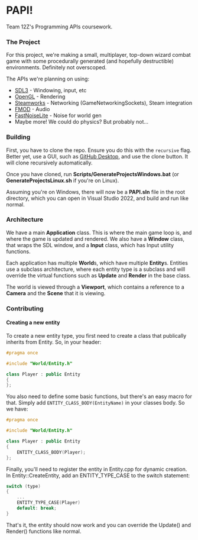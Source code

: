 # PAPI!
Team 12Z's Programming APIs coursework.

### The Project
For this project, we're making a small, multiplayer, top-down wizard combat game with some procedurally generated (and hopefully destructible) environments. Definitely not overscoped.

The APIs we're planning on using:
- [SDL3](https://github.com/libsdl-org/SDL) - Windowing, input, etc
- [OpenGL](https://en.wikipedia.org/wiki/OpenGL) - Rendering
- [Steamworks](https://partner.steamgames.com/doc/sdk) - Networking (GameNetworkingSockets), Steam integration
- [FMOD](https://www.fmod.com/) - Audio
- [FastNoiseLite](https://github.com/Auburn/FastNoiseLite) - Noise for world gen
- Maybe more! We could do physics? But probably not...

### Building
First, you have to clone the repo. Ensure you do this with the ``recursive`` flag. Better yet, use a GUI, such as [GitHub Desktop](https://desktop.github.com/download/), and use the clone button. It will clone recursively automatically.

Once you have cloned, run **Scripts/GenerateProjectsWindows.bat** (or **GenerateProjectsLinux.sh** if you're on Linux).

Assuming you're on Windows, there will now be a **PAPI.sln** file in the root directory, which you can open in Visual Studio 2022, and build and run like normal.

### Architecture

We have a main **Application** class. This is where the main game loop is, and where the game is updated and rendered.
We also have a **Window** class, that wraps the SDL window, and a **Input** class, which has Input utility functions.

Each application has multiple **World**s, which have multiple **Entity**s. Entities use a subclass architecture, where 
each entity type is a subclass and will override the virtual functions such as **Update** and **Render** in the base class.

The world is viewed through a **Viewport**, which contains a reference to a **Camera** and the **Scene** that it is viewing.

### Contributing

#### Creating a new entity
To create a new entity type, you first need to create a class that publically inherits from Entity. So, in your header:
```c++
#pragma once

#include "World/Entity.h"

class Player : public Entity
{
};
```

You also need to define some basic functions, but there's an easy macro for that. Simply add ``ENTITY_CLASS_BODY(EntityName)``
in your classes body. So we have:

```c++
#pragma once

#include "World/Entity.h"

class Player : public Entity
{
    ENTITY_CLASS_BODY(Player);
};
```

Finally, you'll need to register the entity in Entity.cpp for dynamic creation. In Entity::CreateEntity, add an
ENTITY_TYPE_CASE to the switch statement:

```c++
switch (type)
{
	...
	ENTITY_TYPE_CASE(Player)
	default: break;
}
```

That's it, the entity should now work and you can override the Update() and Render() functions like normal.
